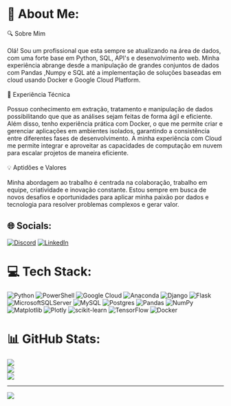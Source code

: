 # 💫 About Me:
🔍 Sobre Mim<br><br>Olá! Sou um profissional que esta sempre se atualizando na área de dados, com uma forte base em Python, SQL, API's e desenvolvimento web. Minha experiência abrange desde a manipulação de grandes conjuntos de dados com Pandas ,Numpy e SQL até a implementação de soluções baseadas em cloud usando Docker e Google Cloud Platform.<br><br>🌟 Experiência Técnica<br><br>Possuo conhecimento em extração, tratamento e manipulação de dados possibilitando que que as análises sejam feitas de forma ágil e eficiente. Além disso, tenho experiência prática com Docker, o que me permite criar e gerenciar aplicações em ambientes isolados, garantindo a consistência entre diferentes fases de desenvolvimento. A minha experiência com Cloud me permite integrar e aproveitar as capacidades de computação em nuvem para escalar projetos de maneira eficiente.<br><br>💡 Aptidões e Valores<br><br>Minha abordagem ao trabalho é centrada na colaboração, trabalho em equipe, criatividade e inovação constante. Estou sempre em busca de novos desafios e oportunidades para aplicar minha paixão por dados e tecnologia para resolver problemas complexos e gerar valor.


## 🌐 Socials:
[![Discord](https://img.shields.io/badge/Discord-%237289DA.svg?logo=discord&logoColor=white)](https://discord.gg/erikhenning) [![LinkedIn](https://img.shields.io/badge/LinkedIn-%230077B5.svg?logo=linkedin&logoColor=white)](https://linkedin.com/in/https://www.linkedin.com/in/erik-henning/) 

# 💻 Tech Stack:
![Python](https://img.shields.io/badge/python-3670A0?style=for-the-badge&logo=python&logoColor=ffdd54) ![PowerShell](https://img.shields.io/badge/PowerShell-%235391FE.svg?style=for-the-badge&logo=powershell&logoColor=white) ![Google Cloud](https://img.shields.io/badge/GoogleCloud-%234285F4.svg?style=for-the-badge&logo=google-cloud&logoColor=white) ![Anaconda](https://img.shields.io/badge/Anaconda-%2344A833.svg?style=for-the-badge&logo=anaconda&logoColor=white) ![Django](https://img.shields.io/badge/django-%23092E20.svg?style=for-the-badge&logo=django&logoColor=white) ![Flask](https://img.shields.io/badge/flask-%23000.svg?style=for-the-badge&logo=flask&logoColor=white) ![MicrosoftSQLServer](https://img.shields.io/badge/Microsoft%20SQL%20Server-CC2927?style=for-the-badge&logo=microsoft%20sql%20server&logoColor=white) ![MySQL](https://img.shields.io/badge/mysql-%2300000f.svg?style=for-the-badge&logo=mysql&logoColor=white) ![Postgres](https://img.shields.io/badge/postgres-%23316192.svg?style=for-the-badge&logo=postgresql&logoColor=white) ![Pandas](https://img.shields.io/badge/pandas-%23150458.svg?style=for-the-badge&logo=pandas&logoColor=white) ![NumPy](https://img.shields.io/badge/numpy-%23013243.svg?style=for-the-badge&logo=numpy&logoColor=white) ![Matplotlib](https://img.shields.io/badge/Matplotlib-%23ffffff.svg?style=for-the-badge&logo=Matplotlib&logoColor=black) ![Plotly](https://img.shields.io/badge/Plotly-%233F4F75.svg?style=for-the-badge&logo=plotly&logoColor=white) ![scikit-learn](https://img.shields.io/badge/scikit--learn-%23F7931E.svg?style=for-the-badge&logo=scikit-learn&logoColor=white) ![TensorFlow](https://img.shields.io/badge/TensorFlow-%23FF6F00.svg?style=for-the-badge&logo=TensorFlow&logoColor=white) ![Docker](https://img.shields.io/badge/docker-%230db7ed.svg?style=for-the-badge&logo=docker&logoColor=white)
# 📊 GitHub Stats:
![](https://github-readme-stats.vercel.app/api?username=ErikHenning927&theme=dracula&hide_border=false&include_all_commits=true&count_private=true)<br/>
![](https://github-readme-streak-stats.herokuapp.com/?user=ErikHenning927&theme=dracula&hide_border=false)<br/>
![](https://github-readme-stats.vercel.app/api/top-langs/?username=ErikHenning927&theme=dracula&hide_border=false&include_all_commits=true&count_private=true&layout=compact)

---
[![](https://visitcount.itsvg.in/api?id=ErikHenning927&icon=0&color=0)](https://visitcount.itsvg.in)

<!-- Proudly created with GPRM ( https://gprm.itsvg.in ) -->